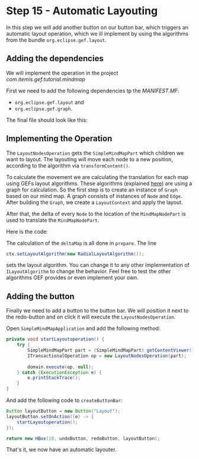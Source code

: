 # Step 15 - Automatic Layouting

In this step we will add another button on our button bar, which triggers an automatic layout operation, which we ill implement by using the algorithms from the bundle `org.eclipse.gef.layout`.

## Adding the dependencies

We will implement the operation in the project *com.itemis.gef.tutorial.mindmap*

First we need to add the following dependencies tp the *MANIFEST.MF*:

* `org.eclipse.gef.layout` and
* `org.eclipse.gef.graph`.

The final file should look like this:

<script src="http://gist-it.appspot.com/https://github.com/hannesN/gef-mindmap-tutorial/blob/step15_layouting_automatically/com.itemis.gef.tutorial.mindmap/META-INF/MANIFEST.MF"></script>

## Implementing the Operation

The `LayoutNodesOperation` gets the `SimpleMindMapPart` which children we want to layout. The layouting will move each node to a new position, according to the algorithm via `transformContent()`.

To calculate the movement we are calculating the translation for each map using GEFs layout algorithms. These algorithms (explained <a href="">here</a>) are using a graph for calculation. So the first step is to create an instance of `Graph` based on our mind map. A graph consists of instances of `Node` and `Edge`. 
After building the `Graph`, we create a `LayoutContext` and apply the layout.

After that, the delta of every `Node` to the location of the `MindMapNodePart` is used to translate the `MindMapNodePart`.

Here is the code:

<script src="http://gist-it.appspot.com/https://github.com/hannesN/gef-mindmap-tutorial/blob/step15_layouting_automatically/com.itemis.gef.tutorial.mindmap/src/com/itemis/gef/tutorial/mindmap/operations/LayoutNodesOperation.java"></script>


The calculation of the `deltaMap` is all done in `prepare`. The line 

```java
ctx.setLayoutAlgorithm(new RadialLayoutAlgorithm());
```

sets the layout algorithm. You can change it to any other implementation of `ILayoutAlgorithm` to change the behavior. Feel free to test the other algorithms GEF provides or even implement your own.

## Adding the button

Finally we need to add a button to the button bar. We will position it next to the redo-button and on click it will execute the `LayoutNodesOperation`.

Open `SimpleMindMapApplication` and add the following method:

```java
private void startLayoutoperation() {
	try {
		SimpleMindMapPart part = (SimpleMindMapPart) getContentViewer().getRootPart().getContentPartChildren().get(0);
		ITransactionalOperation op = new LayoutNodesOperation(part);
			
		domain.execute(op, null);
	} catch (ExecutionException e) {
		e.printStackTrace();
	}
}
```

And add the following code to `createButtonBar`:

```java
Button layoutButton = new Button("Layout");
layoutButton.setOnAction((e) -> {
	startLayoutoperation();
});

return new HBox(10, undoButton, redoButton, layoutButton);
```

That's it, we now have an automatic layouter.
	